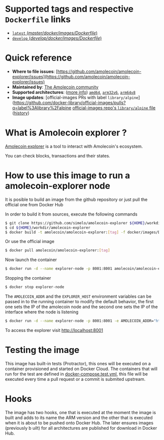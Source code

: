 # Supported tags and respective `Dockerfile` links

-	[`latest` (*master/docker/images/Dockerfile*)](https://github.com/amolecoin/amolecoin-explorer/blob/master/docker/images/Dockerfile)
-	[`develop` (*develop/docker/images/Dockerfile*)](https://github.com/amolecoin/amolecoin-explorer/blob/develop/docker/images/Dockerfile)

# Quick reference

-	**Where to file issues**:
	[https://github.com/amolecoin/amolecoin-explorer/issues](https://github.com/amolecoin/amolecoin-explorer/issues)
-	**Maintained by**:
	[The Amolecoin community](https://github.com/amolecoin/amolecoin-explorer)
-	**Supported architectures**: ([more info](https://github.com/docker-library/official-images#architectures-other-than-amd64))
	[`amd64`](https://hub.docker.com/r/amolecoin/amolecoin-explorer), [`arm32v6`](https://hub.docker.com/r/amolecoin/amolecoin-explorer), [`arm64v8`](https://hub.docker.com/r/amolecoin/amolecoin-explorer)
-	**Image updates**:
	[official-images PRs with label `library/alpine`](https://github.com/docker-library/official-images/pulls?q=label%3Alibrary%2Falpine
	[official-images repo's `library/alpine` file](https://github.com/docker-library/official-images/blob/master/library/alpine) ([history](https://github.com/docker-library/official-images/commits/master/library/alpine))

<!--
-	**Published image artifact details**:
	[repo-info repo's `repos/alpine/` directory](https://github.com/docker-library/repo-info/blob/master/repos/alpine) ([history](https://github.com/docker-library/repo-info/commits/master/repos/alpine))
	(image metadata, transfer size, etc)
-->

# What is Amolecoin explorer ?
[Amolecoin explorer](http://explorer.amole.cc) is a tool to interact with Amolecoin's ecosystem.

You can check blocks, transactions and their states.

# How to use this image to run a amolecoin-explorer node

It is posible to build an image from the github repository or just pull the official one from Docker Hub

In order to build it from sources, execute the following commands

```sh
$ git clone https://github.com/simelo/amolecoin-explorer ${HOME}/workdir/amolecoin-explorer
$ cd ${HOME}/workdir/amolecoin-explorer
$ docker build -t amolecoin/amolecoin-explorer:[tag] -f docker/images/Dockerfile .
```

Or use the official image

```sh
$ docker pull amolecoin/amolecoin-explorer:[tag]
```

Now launch the container

```sh
$ docker run -d --name explorer-node -p 8001:8001 amolecoin/amolecoin-explorer:[tag]
```

Stopping the container

```sh
$ docker stop explorer-node
```

The `AMOLECOIN_ADDR` and the `EXPLORER_HOST` environment variables can be passed in
to the running container to modify the default behavior, the first one sets the IP of the amolecoin node and the second one sets the IP of the interface where the node is listening

```sh
$ docker run -d --name explorer-node -p 8001:8001 -e AMOLECOIN_ADDR="http://192.168.1.1:9981" amolecoin/amolecoin-explorer:[tag]
```

To access the explorer visit [http://localhost:8001](http://localhost:8001)

# Testing the image

This image has built-in tests (Protractor), this ones will be executed on a container provisioned and started on Docker Cloud. The containers that will run for the test are defined in [docker-compose.test.yml](./docker-compose.test.yml), this file will be executed every time a pull request or a commit is submited upstream.

# Hooks

The image has two hooks, one that is executed at the moment the image is built and adds to its name the ARM version and the other that is executed when it is about to be pushed onto Docker Hub. The later ensures images (previously b uilt) for all architectures are published for download in Docker Hub.
